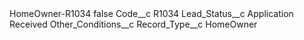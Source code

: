 <?xml version="1.0" encoding="UTF-8"?>
<CustomMetadata xmlns="http://soap.sforce.com/2006/04/metadata" xmlns:xsi="http://www.w3.org/2001/XMLSchema-instance" xmlns:xsd="http://www.w3.org/2001/XMLSchema">
    <label>HomeOwner-R1034</label>
    <protected>false</protected>
    <values>
        <field>Code__c</field>
        <value xsi:type="xsd:string">R1034</value>
    </values>
    <values>
        <field>Lead_Status__c</field>
        <value xsi:type="xsd:string">Application Received</value>
    </values>
    <values>
        <field>Other_Conditions__c</field>
        <value xsi:nil="true"/>
    </values>
    <values>
        <field>Record_Type__c</field>
        <value xsi:type="xsd:string">HomeOwner</value>
    </values>
</CustomMetadata>
